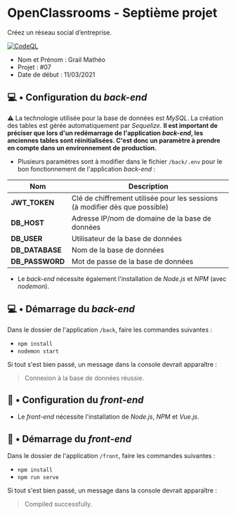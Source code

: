 # OpenClassrooms - Septième projet
Créez un réseau social d’entreprise.

[![CodeQL](https://github.com/matheograil/MatheoGrail_7_11032021/actions/workflows/codeql-analysis.yml/badge.svg)](https://github.com/matheograil/MatheoGrail_7_11032021/actions/workflows/codeql-analysis.yml)
- Nom et Prénom : Grail Mathéo
- Projet : #07
- Date de début : 11/03/2021
## 💻 • Configuration du _back-end_
⚠️ La technologie utilisée pour la base de données est _MySQL_. La création des tables est gérée automatiquement par _Sequelize_. **Il est important de préciser que lors d'un redémarrage de l'application _back-end_, les anciennes tables sont réinitialisées. C'est donc un paramètre à prendre en compte dans un environnement de production.**
* Plusieurs paramètres sont à modifier dans le fichier `/back/.env` pour le bon fonctionnement de l'application _back-end_ :

| Nom  | Description |
| --- | --- |
| **JWT_TOKEN** | Clé de chiffrement utilisée pour les sessions (à modifier dès que possible) |
| **DB_HOST** | Adresse IP/nom de domaine de la base de données |
| **DB_USER** | Utilisateur de la base de données |
| **DB_DATABASE** | Nom de la base de données |
| **DB_PASSWORD** | Mot de passe de la base de données |
* Le _back-end_ nécessite également l'installation de _Node.js_ et _NPM_ (avec _nodemon_).
## 💻 • Démarrage du _back-end_
Dans le dossier de l'application `/back`, faire les commandes suivantes :
* `npm install`
* `nodemon start`

Si tout s'est bien passé, un message dans la console devrait apparaître :
> Connexion à la base de données réussie.
## 🎨 • Configuration du _front-end_
* Le _front-end_ nécessite l'installation de _Node.js_,  _NPM_ et _Vue.js_.
## 🎨 • Démarrage du _front-end_
Dans le dossier de l'application `/front`, faire les commandes suivantes :
* `npm install`
* `npm run serve`

Si tout s'est bien passé, un message dans la console devrait apparaître :
>  Compiled successfully.
